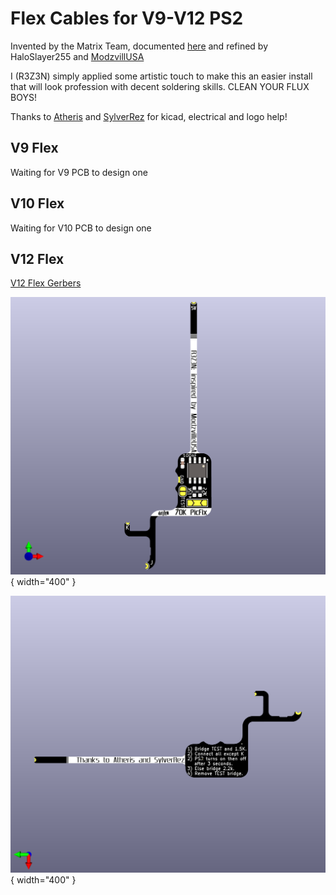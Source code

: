 # Flex Cables for V9-V12 PS2

Invented by the Matrix Team, documented [here](https://github.com/MechaResearch/MechaPwn/blob/master/docs/PICfix.md) and refined by HaloSlayer255 and [ModzvillUSA](https://modzvilleusa.com/products/ps2-matrix-picfix-for-v9-v12-ps2-consoles)

I (R3Z3N) simply applied some artistic touch to make this an easier install that will look profession with decent soldering skills. CLEAN YOUR FLUX BOYS!

Thanks to [Atheris](https://linktr.ee/atherismods) and [SylverRez](https://github.com/m4x10187) for kicad, electrical and logo help!

## V9 Flex

Waiting for V9 PCB to design one

## V10 Flex

Waiting for V10 PCB to design one


## V12 Flex

[V12 Flex Gerbers](/SCHP-7000XX/SCHP-7000XX%20PicFix%20Flex%20GERBERS.zip)

![V12 Flex Front](/SCHP-7000XX/PicFix_V5_Thin.png){ width="400" }

![V12 Flex Front](/SCHP-7000XX/PicFix_V5_Thin%20back.png){ width="400" }